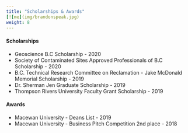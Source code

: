 ```yaml
---
title: "Scholarships & Awards"
[![me](img/brandonspeak.jpg)
weight: 8
---
```


#### Scholarships
* Geoscience B.C Scholarship - 2020
* Society of Contaminated Sites Approved Professionals of B.C Scholarship - 2020
* B.C. Technical Research Committee on Reclamation - Jake McDonald Memorial Scholarship - 2019
* Dr. Sherman Jen Graduate Scholarship - 2019
* Thompson Rivers University Faculty Grant Scholarship - 2019

#### Awards
* Macewan University - Deans List - 2019
* Macewan University - Business Pitch Competition 2nd place - 2018






